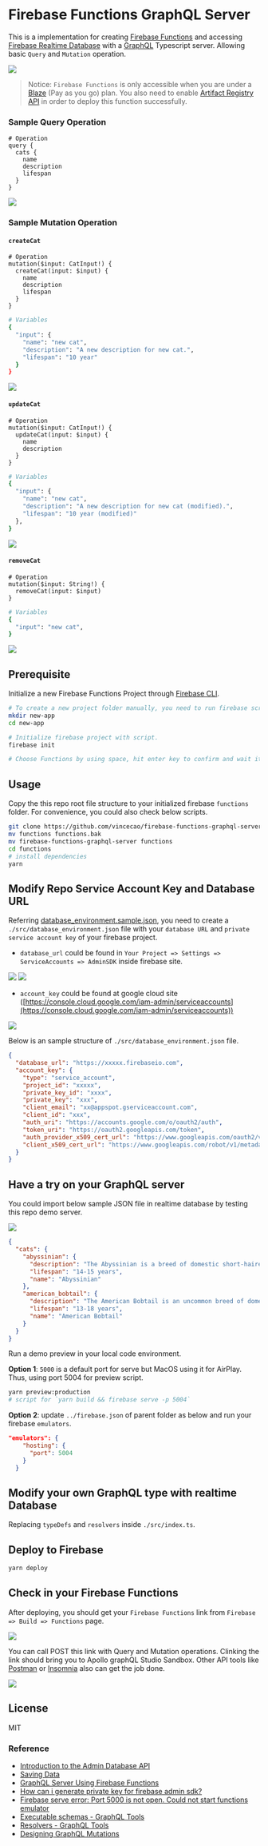 # Firebase Functions GraphQL Server
This is a implementation for creating [Firebase Functions](https://www.npmjs.com/package/firebase-functions) and accessing [Firebase Realtime Database](https://firebase.google.com/docs/database) with a [GraphQL](https://graphql.org/) Typescript server. Allowing basic `Query` and `Mutation` operation.

![](./screenshots/query-operation.jpg)

> Notice: `Firebase Functions` is only accessible when you are under a [Blaze](https://firebase.google.com/pricing) (Pay as you go) plan. You also need to enable [Artifact Registry API](https://console.cloud.google.com/apis/api/artifactregistry.googleapis.com/metrics?project=fr-gql) in order to deploy this function successfully.

### Sample Query Operation
```gql
# Operation
query {
  cats {
    name
    description
    lifespan
  }
}
```
![](./screenshots/cats-query.jpeg)
### Sample Mutation Operation
#### `createCat`
```gql
# Operation
mutation($input: CatInput!) {
  createCat(input: $input) {
    name
    description
    lifespan
  }
}
```

```bash
# Variables
{
  "input": {
    "name": "new cat",
    "description": "A new description for new cat.",
    "lifespan": "10 year"
  }
}
```
![](./screenshots/create-cat-mutation.jpeg)

####  `updateCat`
```gql
# Operation
mutation($input: CatInput!) {
  updateCat(input: $input) {
    name
    description
  }
}
```

```bash
# Variables
{
  "input": {
    "name": "new cat",
    "description": "A new description for new cat (modified).",
    "lifespan": "10 year (modified)"
  },
}
```
![](./screenshots/update-cat-mutation.jpeg)

####  `removeCat`
```gql
# Operation
mutation($input: String!) {
  removeCat(input: $input)
}
```

```bash
# Variables
{
  "input": "new cat",
}
```
![](./screenshots/remove-cat-mutation.jpeg)

## Prerequisite
Initialize a new Firebase Functions Project through [Firebase CLI](https://firebase.google.com/docs/cli).
```bash
# To create a new project folder manually, you need to run firebase script inside a existing folder
mkdir new-app
cd new-app

# Initialize firebase project with script.
firebase init

# Choose Functions by using space, hit enter key to confirm and wait it to be finished. Choose Typescript for this sample code.
```

## Usage
Copy the this repo root file structure to your initialized firebase `functions` folder. For convenience, you could also check below scripts.
```bash
git clone https://github.com/vincecao/firebase-functions-graphql-server.git
mv functions functions.bak
mv firebase-functions-graphql-server functions
cd functions
# install dependencies
yarn
```

## Modify Repo Service Account Key and Database URL
Referring [database_environment.sample.json](./src/database_environment.sample.json), you need to create a `./src/database_environment.json` file with your `database URL` and `private service account key` of your firebase project.

- `database_url` could be found in `Your Project => Settings => ServiceAccounts => AdminSDK` inside firebase site.

![](./screenshots/2022-07-03_11-48.jpeg)
![](./screenshots/2022-07-03_11-51.png)

- `account_key` could be found at google cloud site ([https://console.cloud.google.com/iam-admin/serviceaccounts](https://console.cloud.google.com/iam-admin/serviceaccounts))

![](./screenshots/2022-07-03_11-53.png)

Below is an sample structure of `./src/database_environment.json` file.
```json
{
  "database_url": "https://xxxxx.firebaseio.com",
  "account_key": {
    "type": "service_account",
    "project_id": "xxxxx",
    "private_key_id": "xxxx",
    "private_key": "xxx",
    "client_email": "xx@appspot.gserviceaccount.com",
    "client_id": "xxx",
    "auth_uri": "https://accounts.google.com/o/oauth2/auth",
    "token_uri": "https://oauth2.googleapis.com/token",
    "auth_provider_x509_cert_url": "https://www.googleapis.com/oauth2/v1/certs",
    "client_x509_cert_url": "https://www.googleapis.com/robot/v1/metadata/x509/xxx%40appspot.gserviceaccount.com"
  }
}
```

## Have a try on your GraphQL server
You could import below sample JSON file in realtime database by testing this repo demo server.

![](./screenshots/2022-07-03_11-54.png)
```json
{
  "cats": {
    "abyssinian": {
      "description": "The Abyssinian is a breed of domestic short-haired cat with a distinctive \"ticked\" tabby coat, in which individual hairs are banded with different colors. They are also known simply as Abys. The breed is named for Abyssinia, where it is believed to have originated.",
      "lifespan": "14-15 years",
      "name": "Abyssinian"
    },
    "american_bobtail": {
      "description": "The American Bobtail is an uncommon breed of domestic cat which was developed in the late 1960s. It is most notable for its stubby \"bobbed\" tail about one-third to one-half the length of a normal cat's tail.",
      "lifespan": "13-18 years",
      "name": "American Bobtail"
    }
  }
}
```

Run a demo preview in your local code environment. 

**Option 1**: `5000` is a default port for serve but MacOS using it for AirPlay. Thus, using port 5004 for preview script.

```bash
yarn preview:production
# script for `yarn build && firebase serve -p 5004`
```

**Option 2**: update `../firebase.json` of parent folder as below and run your firebase `emulators`.
```json
"emulators": {
    "hosting": {
      "port": 5004
    }
  }
```

## Modify your own GraphQL type with realtime Database
Replacing `typeDefs` and `resolvers` inside `./src/index.ts`.

## Deploy to Firebase
```bash
yarn deploy
```

## Check in your Firebase Functions
After deploying, you should get your `Firebase Functions`  link from `Firebase => Build => Functions` page.

![](./screenshots/firebase-functions-link.jpeg) 

You can call POST this link with Query and Mutation operations. Clinking the link should bring you to Apollo graphQL Studio Sandbox. Other API tools like [Postman](https://www.postman.com/) or [Insomnia](https://insomnia.rest/)
also can get the job done.

![](./screenshots/postman-post.jpeg) 

## License
MIT

### Reference
- [Introduction to the Admin Database API](https://firebase.google.com/docs/database/admin/start)
- [Saving Data](https://firebase.google.com/docs/database/admin/save-data)
- [GraphQL Server Using Firebase Functions](https://www.youtube.com/watch?v=I5irZ0AAr98)
- [How can i generate private key for firebase admin sdk?](https://stackoverflow.com/questions/72838290/how-can-i-generate-private-key-for-firebase-admin-sdk)
- [Firebase serve error: Port 5000 is not open. Could not start functions emulator](https://stackoverflow.com/questions/57537355/firebase-serve-error-port-5000-is-not-open-could-not-start-functions-emulator)
- [Executable schemas - GraphQL Tools](https://www.graphql-tools.com/docs/generate-schema)
- [Resolvers - GraphQL Tools](https://www.graphql-tools.com/docs/resolvers)
- [Designing GraphQL Mutations](https://www.apollographql.com/blog/graphql/basics/designing-graphql-mutations/)
